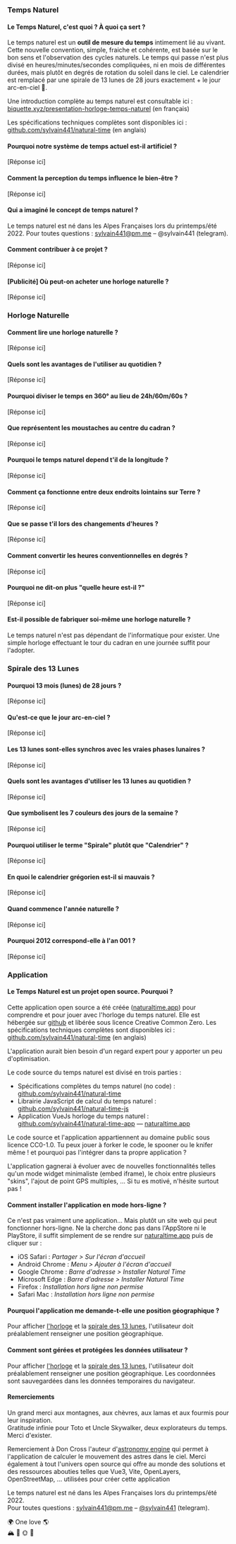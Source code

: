 ### Temps Naturel

#### Le Temps Naturel, c'est quoi ? À quoi ça sert ?

Le temps naturel est un **outil de mesure du temps** intimement lié au vivant. Cette nouvelle convention, simple, fraiche et cohérente, est basée sur le bon sens et l'observation des cycles naturels. Le temps qui passe n'est plus divisé en heures/minutes/secondes compliquées, ni en mois de différentes durées, mais plutôt en degrés de rotation du soleil dans le ciel. Le calendrier est remplacé par une spirale de 13 lunes de 28 jours exactement + le jour arc-en-ciel 🌈.

Une introduction complète au temps naturel est consultable ici :  
[biquette.xyz/presentation-horloge-temps-naturel](https://sylvainbiquette.xyz/presentation-horloge-temps-naturel) (en français)

Les spécifications techniques complètes sont disponibles ici :  
[github.com/sylvain441/natural-time](https://github.com/sylvain441/natural-time) (en anglais) 

#### Pourquoi notre système de temps actuel est-il artificiel ?
[Réponse ici]

#### Comment la perception du temps influence le bien-être ?
[Réponse ici]

#### Qui a imaginé le concept de temps naturel ?

Le temps naturel est né dans les Alpes Françaises lors du printemps/été 2022.
Pour toutes questions : sylvain441@pm.me – @sylvain441 (telegram).

#### Comment contribuer à ce projet ?
[Réponse ici]

#### [Publicité] Où peut-on acheter une horloge naturelle ?
[Réponse ici]





### Horloge Naturelle

#### Comment lire une horloge naturelle ?
[Réponse ici]

#### Quels sont les avantages de l'utiliser au quotidien ?
[Réponse ici]

#### Pourquoi diviser le temps en 360° au lieu de 24h/60m/60s ?
[Réponse ici]

#### Que représentent les moustaches au centre du cadran ?
[Réponse ici]

#### Pourquoi le temps naturel depend t'il de la longitude ?
[Réponse ici]

#### Comment ça fonctionne entre deux endroits lointains sur Terre ?
[Réponse ici]

#### Que se passe t'il lors des changements d'heures ?
[Réponse ici]

#### Comment convertir les heures conventionnelles en degrés ?
[Réponse ici]

#### Pourquoi ne dit-on plus "quelle heure est-il ?"
[Réponse ici]

#### Est-il possible de fabriquer soi-même une horloge naturelle ?

Le temps naturel n'est pas dépendant de l'informatique pour exister. Une simple horloge effectuant le tour du cadran en une journée suffit pour l'adopter.





### Spirale des 13 Lunes

#### Pourquoi 13 mois (lunes) de 28 jours ?
[Réponse ici]

#### Qu'est-ce que le jour arc-en-ciel ?
[Réponse ici]

#### Les 13 lunes sont-elles synchros avec les vraies phases lunaires ?
[Réponse ici]

#### Quels sont les avantages d'utiliser les 13 lunes au quotidien ?
[Réponse ici]

#### Que symbolisent les 7 couleurs des jours de la semaine ?
[Réponse ici]

#### Pourquoi utiliser le terme "Spirale" plutôt que "Calendrier" ?
[Réponse ici]

#### En quoi le calendrier grégorien est-il si mauvais ?
[Réponse ici]

#### Quand commence l'année naturelle ?
[Réponse ici]

#### Pourquoi 2012 correspond-elle à l'an 001 ?
[Réponse ici]





### Application

#### Le Temps Naturel est un projet open source. Pourquoi ?

 Cette application open source a été créée ([naturaltime.app](https://naturaltime.app)) pour comprendre et pour jouer avec l'horloge du temps naturel. Elle est hébergée sur [github](https://github.com/sylvain441/natural-time-app) et libérée sous licence Creative Common Zero.
Les spécifications techniques complètes sont disponibles ici :  
[github.com/sylvain441/natural-time](https://github.com/sylvain441/natural-time) (en anglais) 

L'application aurait bien besoin d'un regard expert pour y apporter un peu d'optimisation.

Le code source du temps naturel est divisé en trois parties :

- Spécifications complètes du temps naturel (no code) : [github.com/sylvain441/natural-time](https://github.com/sylvain441/natural-time)
- Librairie JavaScript de calcul du temps naturel : [github.com/sylvain441/natural-time-js](https://github.com/sylvain441/natural-time-js)
- Application VueJs horloge du temps naturel : [github.com/sylvain441/natural-time-app](https://github.com/sylvain441/natural-time-app) — [naturaltime.app](https://naturaltime.app)

Le code source et l'application appartiennent au domaine public sous licence CC0-1.0. Tu peux jouer à forker le code, le spooner ou le knifer même ! et pourquoi pas l'intégrer dans ta propre application ?

L'application gagnerai à évoluer avec de nouvelles fonctionnalités telles qu'un mode widget minimaliste (embed iframe), le choix entre plusieurs "skins", l'ajout de point GPS multiples, ... Si tu es motivé, n'hésite surtout pas !

#### Comment installer l'application en mode hors-ligne ?

Ce n'est pas vraiment une application... Mais plutôt un site web qui peut fonctionner hors-ligne. Ne la cherche donc pas dans l'AppStore ni le PlayStore, il suffit simplement de se rendre sur [naturaltime.app](https://naturaltime.app) puis de cliquer sur :

- iOS Safari : *Partager > Sur l'écran d'accueil*
- Android Chrome : *Menu > Ajouter à l'écran d'accueil*
- Google Chrome : *Barre d'adresse > Installer Natural Time*
- Microsoft Edge : *Barre d'adresse > Installer Natural Time*
- Firefox : *Installation hors ligne non permise*
- Safari Mac : *Installation hors ligne non permise*

#### Pourquoi l'application me demande-t-elle une position géographique ?

Pour afficher [l'horloge](#) et la [spirale des 13 lunes](#), l'utilisateur doit préalablement renseigner une position géographique. 

#### Comment sont gérées et protégées les données utilisateur ?

Pour afficher [l'horloge](#) et la [spirale des 13 lunes](#), l'utilisateur doit préalablement renseigner une position géographique. Les coordonnées sont sauvegardées dans les données temporaires du navigateur.

#### Remerciements

Un grand merci aux montagnes, aux chèvres, aux lamas et aux fourmis pour leur inspiration.  
Gratitude infinie pour Toto et Uncle Skywalker, deux explorateurs du temps. Merci d'exister.

Remerciement à Don Cross l'auteur d'[astronomy engine](https://github.com/cosinekitty/astronomy/) qui permet à l'application de calculer le mouvement des astres dans le ciel. Merci également à tout l'univers open source qui offre au monde des solutions et des ressources abouties telles que Vue3, Vite, OpenLayers, OpenStreetMap, ... utilisées pour créer cette application

Le temps naturel est né dans les Alpes Françaises lors du printemps/été 2022.  
Pour toutes questions : [sylvain441@pm.me](mailto:sylvain441@pm.me) – [@sylvain441](https://t.me/sylvain441) (telegram).

🌍 One love 🌎  
🏔 🐐 🌞 🌈